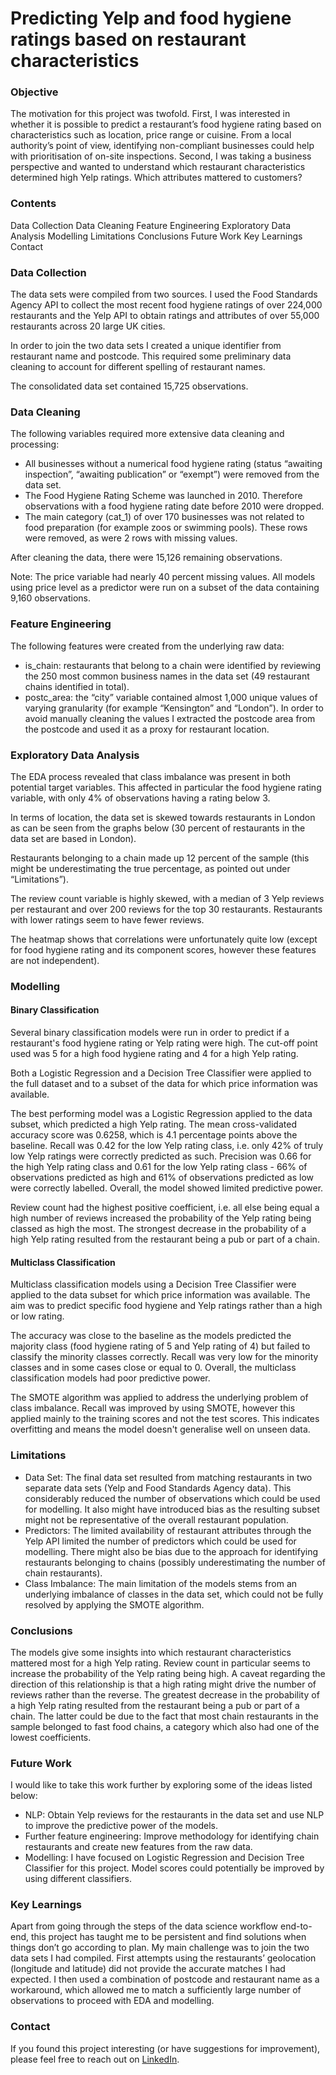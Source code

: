 # Predicting Yelp and food hygiene ratings based on restaurant characteristics

### Objective

The motivation for this project was twofold. First, I was interested in whether it is possible to predict a restaurant’s food hygiene rating based on characteristics such as location, price range or cuisine. From a local authority’s point of view, identifying non-compliant businesses could help with prioritisation of on-site inspections. Second, I was taking a business perspective and wanted to understand which restaurant characteristics determined high Yelp ratings. Which attributes mattered to customers?

### Contents

Data Collection
Data Cleaning
Feature Engineering
Exploratory Data Analysis
Modelling
Limitations
Conclusions
Future Work
Key Learnings
Contact

### Data Collection

The data sets were compiled from two sources. I used the Food Standards Agency API to collect the most recent food hygiene ratings of over 224,000 restaurants and the Yelp API to obtain ratings and attributes of over 55,000 restaurants across 20 large UK cities.

In order to join the two data sets I created a unique identifier from restaurant name and postcode. This required some preliminary data cleaning to account for different spelling of restaurant names.

The consolidated data set contained 15,725 observations.

### Data Cleaning

The following variables required more extensive data cleaning and processing:

- All businesses without a numerical food hygiene rating (status “awaiting inspection”, “awaiting publication” or “exempt”) were removed from the data set. 
- The Food Hygiene Rating Scheme was launched in 2010. Therefore observations with a food hygiene rating date before 2010 were dropped.
- The main category (cat_1) of over 170 businesses was not related to food preparation (for example zoos or swimming pools). These rows were removed, as were 2 rows with missing values.

After cleaning the data, there were 15,126 remaining observations.

Note: The price variable had nearly 40 percent missing values. All models using price level as a predictor were run on a subset of the data containing 9,160 observations.

### Feature Engineering

The following features were created from the underlying raw data:

- is_chain: restaurants that belong to a chain were identified by reviewing the 250 most common business names in the data set (49 restaurant chains identified in total).
- postc_area: the “city” variable contained almost 1,000 unique values of varying granularity (for example “Kensington” and “London”). In order to avoid manually cleaning the values I extracted the postcode area from the postcode and used it as a proxy for restaurant location. 

### Exploratory Data Analysis

The EDA process revealed that class imbalance was present in both potential target variables. This affected in particular the food hygiene rating variable, with only 4% of observations having a rating below 3. 

In terms of location, the data set is skewed towards restaurants in London as can be seen from the graphs below (30 percent of restaurants in the data set are based in London).

Restaurants belonging to a chain made up 12 percent of the sample (this might be underestimating the true percentage, as pointed out under “Limitations”).

The review count variable is highly skewed, with a median of 3 Yelp reviews per restaurant and over 200 reviews for the top 30 restaurants. Restaurants with lower ratings seem to have fewer reviews.

The heatmap shows that correlations were unfortunately quite low (except for food hygiene rating and its component scores, however these features are not independent).

### Modelling

#### Binary Classification

Several binary classification models were run in order to predict if a restaurant's food hygiene rating or Yelp rating were high. The cut-off point used was 5 for a high food hygiene rating and 4 for a high Yelp rating.

Both a Logistic Regression and a Decision Tree Classifier were applied to the full dataset and to a subset of the data for which price information was available. 

The best performing model was a Logistic Regression applied to the data subset, which predicted a high Yelp rating. The mean cross-validated accuracy score was 0.6258, which is 4.1 percentage points above the baseline. Recall was 0.42 for the low Yelp rating class, i.e. only 42% of truly low Yelp ratings were correctly predicted as such. Precision was 0.66 for the high Yelp rating class and 0.61 for the low Yelp rating class - 66% of observations predicted as high and 61% of observations predicted as low were correctly labelled. Overall, the model showed limited predictive power.

Review count had the highest positive coefficient, i.e. all else being equal a high number of reviews increased the probability of the Yelp rating being classed as high the most. The strongest decrease in the probability of a high Yelp rating resulted from the restaurant being a pub or part of a chain.

#### Multiclass Classification

Multiclass classification models using a Decision Tree Classifier were applied to the data subset for which price information was available. The aim was to predict specific food hygiene and Yelp ratings rather than a high or low rating.

The accuracy was close to the baseline as the models predicted the majority class (food hygiene rating of 5 and Yelp rating of 4) but failed to classify the minority classes correctly. Recall was very low for the minority classes and in some cases close or equal to 0. Overall, the multiclass classification models had poor predictive power.

The SMOTE algorithm was applied to address the underlying problem of class imbalance. Recall was improved by using SMOTE, however this applied mainly to the training scores and not the test scores. This indicates overfitting and means the model doesn't generalise well on unseen data.

### Limitations

- Data Set: The final data set resulted from matching restaurants in two separate data sets (Yelp and Food Standards Agency data). This considerably reduced the number of observations which could be used for modelling. It also might have introduced bias as the resulting subset might not be representative of the overall restaurant population.
- Predictors: The limited availability of restaurant attributes through the Yelp API limited the number of predictors which could be used for modelling. There might also be bias due to the approach for identifying restaurants belonging to chains (possibly underestimating the number of chain restaurants).
- Class Imbalance: The main limitation of the models stems from an underlying imbalance of classes in the data set, which could not be fully resolved by applying the SMOTE algorithm.

### Conclusions

The models give some insights into which restaurant characteristics mattered most for a high Yelp rating. Review count in particular seems to increase the probability of the Yelp rating being high. A caveat regarding the direction of this relationship is that a high rating might drive the number of reviews rather than the reverse. The greatest decrease in the probability of a high Yelp rating resulted from the restaurant being a pub or part of a chain. The latter could be due to the fact that most chain restaurants in the sample belonged to fast food chains, a category which also had one of the lowest coefficients.

### Future Work

I would like to take this work further by exploring some of the ideas listed below:

- NLP: Obtain Yelp reviews for the restaurants in the data set and use NLP to improve the predictive power of the models.
- Further feature engineering: Improve methodology for identifying chain restaurants and create new features from the raw data. 
- Modelling: I have focused on Logistic Regression and Decision Tree Classifier for this project. Model scores could potentially be improved by using different classifiers.

### Key Learnings

Apart from going through the steps of the data science workflow end-to-end, this project has taught me to be persistent and find solutions when things don’t go according to plan. My main challenge was to join the two data sets I had compiled. First attempts using the restaurants’ geolocation (longitude and latitude) did not provide the accurate matches I had expected. I then used a combination of postcode and restaurant name as a workaround, which allowed me to match a sufficiently large number of observations to proceed with EDA and modelling.

### Contact

If you found this project interesting (or have suggestions for improvement), please feel free to reach out on [LinkedIn](https://www.linkedin.com/in/katjakrempel/).



